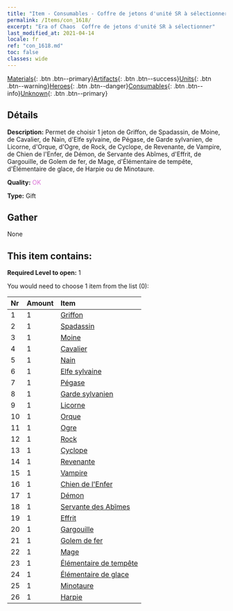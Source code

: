 ```yaml
---
title: "Item - Consumables - Coffre de jetons d'unité SR à sélectionner"
permalink: /Items/con_1618/
excerpt: "Era of Chaos  Coffre de jetons d'unité SR à sélectionner"
last_modified_at: 2021-04-14
locale: fr
ref: "con_1618.md"
toc: false
classes: wide
---
```

 [Materials](/fr/Items/){: .btn .btn--primary}[Artifacts](/fr/Items/Artifacts/){: .btn .btn--success}[Units](/fr/Items/Units/){: .btn .btn--warning}[Heroes](/fr/Items/Heroes/){: .btn .btn--danger}[Consumables](/fr/Items/Consumables/){: .btn .btn--info}[Unknown](/fr/Items/Unknown/){: .btn .btn--primary}

## Détails
 **Description:** Permet de choisir 1 jeton de Griffon, de Spadassin, de Moine, de Cavalier, de Nain, d'Elfe sylvaine, de Pégase, de Garde sylvanien, de Licorne, d'Orque, d'Ogre, de Rock, de Cyclope, de Revenante, de Vampire, de Chien de l'Enfer, de Démon, de Servante des Abîmes, d'Effrit, de Gargouille, de Golem de fer, de Mage, d'Élémentaire de tempête, d'Élémentaire de glace, de Harpie ou de Minotaure.

 **Quality:** <span style="color: #DA70D6">OK</span>

 **Type:** Gift

## Gather

  None

## This item contains:

 **Required Level to open:** 1

 You would need to choose 1 item from the list (0):

  | Nr | Amount |     Item    |
  |:---|:-------|:------------|
  | 1 | 1 | [Griffon](/fr/Items/unt_192/) | 
  | 2 | 1 | [Spadassin](/fr/Items/unt_193/) | 
  | 3 | 1 | [Moine](/fr/Items/unt_194/) | 
  | 4 | 1 | [Cavalier ](/fr/Items/unt_195/) | 
  | 5 | 1 | [Nain](/fr/Items/unt_200/) | 
  | 6 | 1 | [Elfe sylvaine](/fr/Items/unt_201/) | 
  | 7 | 1 | [Pégase](/fr/Items/unt_202/) | 
  | 8 | 1 | [Garde sylvanien](/fr/Items/unt_203/) | 
  | 9 | 1 | [Licorne](/fr/Items/unt_204/) | 
  | 10 | 1 | [Orque](/fr/Items/unt_219/) | 
  | 11 | 1 | [Ogre](/fr/Items/unt_220/) | 
  | 12 | 1 | [Rock](/fr/Items/unt_221/) | 
  | 13 | 1 | [Cyclope](/fr/Items/unt_222/) | 
  | 14 | 1 | [Revenante](/fr/Items/unt_210/) | 
  | 15 | 1 | [Vampire](/fr/Items/unt_211/) | 
  | 16 | 1 | [Chien de l'Enfer](/fr/Items/unt_228/) | 
  | 17 | 1 | [Démon](/fr/Items/unt_229/) | 
  | 18 | 1 | [Servante des Abîmes](/fr/Items/unt_230/) | 
  | 19 | 1 | [Effrit](/fr/Items/unt_231/) | 
  | 20 | 1 | [Gargouille](/fr/Items/unt_236/) | 
  | 21 | 1 | [Golem de fer](/fr/Items/unt_237/) | 
  | 22 | 1 | [Mage](/fr/Items/unt_238/) | 
  | 23 | 1 | [Élémentaire de tempête](/fr/Items/unt_263/) | 
  | 24 | 1 | [Élémentaire de glace](/fr/Items/unt_264/) | 
  | 25 | 1 | [Minotaure](/fr/Items/unt_248/) | 
  | 26 | 1 | [Harpie](/fr/Items/unt_245/) | 
